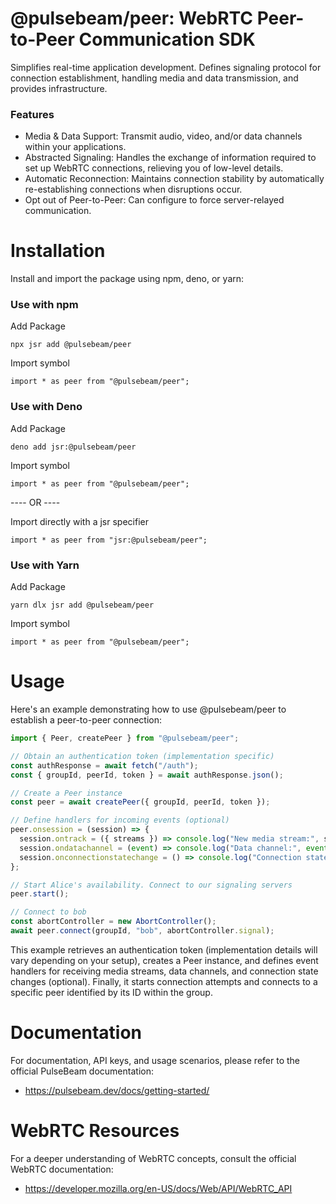 # @pulsebeam/peer: WebRTC Peer-to-Peer Communication SDK

Simplifies real-time application development. Defines signaling protocol for connection establishment, handling media and data transmission, and provides infrastructure.

### Features

- Media & Data Support: Transmit audio, video, and/or data channels within your applications.
- Abstracted Signaling: Handles the exchange of information required to set up WebRTC connections, relieving you of low-level details.
- Automatic Reconnection: Maintains connection stability by automatically re-establishing connections when disruptions occur.
- Opt out of Peer-to-Peer: Can configure to force server-relayed communication.

# Installation

Install and import the package using npm, deno, or yarn:

### Use with npm

Add Package

`npx jsr add @pulsebeam/peer`

Import symbol

`import * as peer from "@pulsebeam/peer";`


### Use with Deno

Add Package

`deno add jsr:@pulsebeam/peer`

Import symbol

`import * as peer from "@pulsebeam/peer";`

---- OR ----

Import directly with a jsr specifier

`import * as peer from "jsr:@pulsebeam/peer";`

### Use with Yarn

Add Package

`yarn dlx jsr add @pulsebeam/peer`

Import symbol

`import * as peer from "@pulsebeam/peer";`


# Usage

Here's an example demonstrating how to use @pulsebeam/peer to establish a peer-to-peer connection:

```ts
import { Peer, createPeer } from "@pulsebeam/peer";

// Obtain an authentication token (implementation specific)
const authResponse = await fetch("/auth");
const { groupId, peerId, token } = await authResponse.json();

// Create a Peer instance
const peer = await createPeer({ groupId, peerId, token });

// Define handlers for incoming events (optional)
peer.onsession = (session) => {
  session.ontrack = ({ streams }) => console.log("New media stream:", streams);
  session.ondatachannel = (event) => console.log("Data channel:", event.channel);
  session.onconnectionstatechange = () => console.log("Connection state changed");
};

// Start Alice's availability. Connect to our signaling servers
peer.start();

// Connect to bob
const abortController = new AbortController();
await peer.connect(groupId, "bob", abortController.signal);
```

This example retrieves an authentication token (implementation details will vary depending on your setup), creates a Peer instance, and defines event handlers for receiving media streams, data channels, and connection state changes (optional). Finally, it starts connection attempts and connects to a specific peer identified by its ID within the group.

# Documentation

For documentation, API keys, and usage scenarios, please refer to the official PulseBeam documentation:

* https://pulsebeam.dev/docs/getting-started/

# WebRTC Resources

For a deeper understanding of WebRTC concepts, consult the official WebRTC documentation:

* https://developer.mozilla.org/en-US/docs/Web/API/WebRTC_API